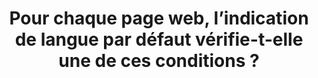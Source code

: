 ---
title: Pour chaque page web, l’indication de langue par défaut vérifie-t-elle une de ces conditions ?
steps:
- L’indication de la langue de la page (attribut `lang` et/ou `xml:lang`) est donnée pour l’élément `html` ;
- L’indication de la langue de la page (attribut `lang` et/ou `xml:lang`) est donnée sur chaque élément de texte ou sur l’un des éléments parents.
---